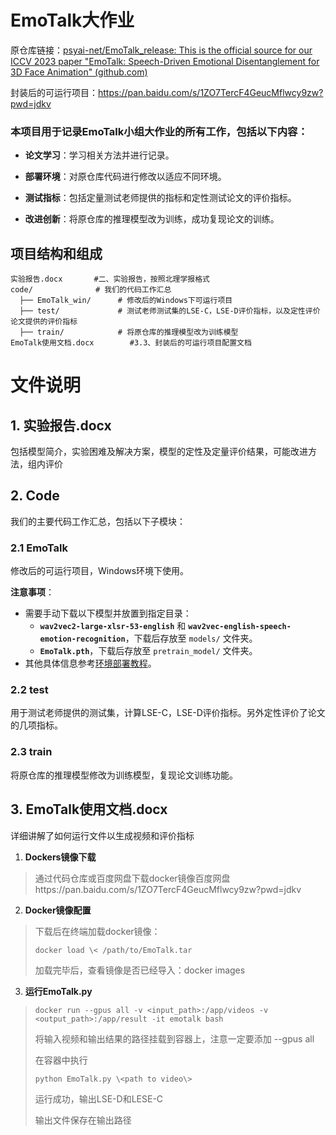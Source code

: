# EmoTalk大作业

原仓库链接：[psyai-net/EmoTalk_release: This is the official source for our ICCV 2023 paper "EmoTalk: Speech-Driven Emotional Disentanglement for 3D Face Animation" (github.com)](https://github.com/psyai-net/EmoTalk_release)

封装后的可运行项目：https://pan.baidu.com/s/1ZO7TercF4GeucMflwcy9zw?pwd=jdkv

###  本项目用于记录EmoTalk小组大作业的所有工作，包括以下内容：

- **论文学习**：学习相关方法并进行记录。

- **部署环境**：对原仓库代码进行修改以适应不同环境。

- **测试指标**：包括定量测试老师提供的指标和定性测试论文的评价指标。

- **改进创新**：将原仓库的推理模型改为训练，成功复现论文的训练。

  

## 项目结构和组成
```plaintext
实验报告.docx       #二、实验报告，按照北理学报格式
code/              # 我们的代码工作汇总
  ├── EmoTalk_win/      # 修改后的Windows下可运行项目
  ├── test/             # 测试老师测试集的LSE-C，LSE-D评价指标，以及定性评价论文提供的评价指标
  ├── train/            # 将原仓库的推理模型改为训练模型
EmoTalk使用文档.docx        #3.3、封装后的可运行项目配置文档
```


# 文件说明

## 1. 实验报告.docx
包括模型简介，实验困难及解决方案，模型的定性及定量评价结果，可能改进方法，组内评价

## 2. Code
我们的主要代码工作汇总，包括以下子模块：

### 2.1 EmoTalk
修改后的可运行项目，Windows环境下使用。

**注意事项**：

- 需要手动下载以下模型并放置到指定目录：
  - **`wav2vec2-large-xlsr-53-english`** 和 **`wav2vec-english-speech-emotion-recognition`**，下载后存放至 `models/` 文件夹。
  - **`EmoTalk.pth`**，下载后存放至 `pretrain_model/` 文件夹。
- 其他具体信息参考[环境部署教程](code/EmoTalk_win#readme)。

### 2.2 test
用于测试老师提供的测试集，计算LSE-C，LSE-D评价指标。另外定性评价了论文的几项指标。

### 2.3 train
将原仓库的推理模型修改为训练模型，复现论文训练功能。

## 3. EmoTalk使用文档.docx

详细讲解了如何运行文件以生成视频和评价指标

1.  **Dockers镜像下载**

> 通过代码仓库或百度网盘下载docker镜像百度网盘https://pan.baidu.com/s/1ZO7TercF4GeucMflwcy9zw?pwd=jdkv

2.  **Docker镜像配置**

> 下载后在终端加载docker镜像：
>
> ```
> docker load \< /path/to/EmoTalk.tar
> ```
>
> 加载完毕后，查看镜像是否已经导入：docker images

3.  **运行EmoTalk.py**

> ```
> docker run --gpus all -v <input_path>:/app/videos -v <output_path>:/app/result -it emotalk bash
> ```
>
> 将输入视频和输出结果的路径挂载到容器上，注意一定要添加 \--gpus all
>
> 在容器中执行 
>
> ```
> python EmoTalk.py \<path to video\>
> ```
>
> 运行成功，输出LSE-D和LESE-C
>
> 输出文件保存在输出路径



